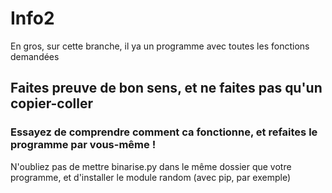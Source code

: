 # Info2
En gros, sur cette branche, il ya un programme avec toutes les fonctions demandées 

## Faites preuve de bon sens, et ne faites pas qu'un copier-coller

### Essayez de comprendre comment ca fonctionne, et refaites le programme par vous-même !

N'oubliez pas de mettre binarise.py dans le même dossier que votre programme, et d'installer le module random (avec pip, par exemple)